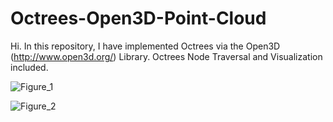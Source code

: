 # Octrees-Open3D-Point-Cloud
Hi. In this repository, I have implemented Octrees via the Open3D (http://www.open3d.org/) Library. Octrees Node Traversal and Visualization included.


![Figure_1](https://user-images.githubusercontent.com/43132183/200424600-fe558fd3-979d-402f-9e60-be5ee89a2ae6.png)

![Figure_2](https://user-images.githubusercontent.com/43132183/200424634-b895fea6-9f81-43ec-9381-df6a8caac098.png)
